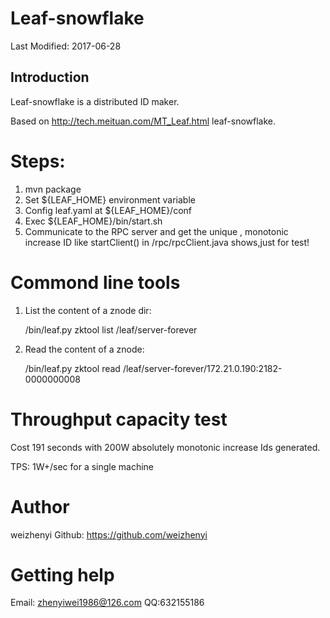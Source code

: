Leaf-snowflake
=============

Last Modified: 2017-06-28
    
## Introduction

Leaf-snowflake is a distributed ID maker.

Based on <http://tech.meituan.com/MT_Leaf.html> leaf-snowflake.

Steps:
============
1. mvn package
2. Set ${LEAF_HOME} environment variable
3. Config leaf.yaml at ${LEAF_HOME}/conf
4. Exec ${LEAF_HOME}/bin/start.sh
5. Communicate to the RPC server and get the unique , monotonic increase ID like startClient() in /rpc/rpcClient.java shows,just for test!

Commond line tools
============
1. List the content of a znode dir:

   /bin/leaf.py zktool list /leaf/server-forever

2. Read the content of a znode:

   /bin/leaf.py zktool read /leaf/server-forever/172.21.0.190:2182-0000000008


Throughput capacity test
============

Cost 191 seconds with 200W absolutely  monotonic increase Ids generated.

TPS: 1W+/sec for a single machine


# Author
weizhenyi
Github: https://github.com/weizhenyi



# Getting help
Email: zhenyiwei1986@126.com
QQ:632155186